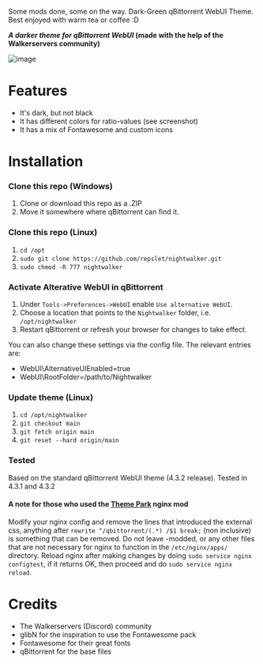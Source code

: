 Some mods done, some on the way.
Dark-Green qBittorrent WebUI Theme.
Best enjoyed with warm tea or coffee :D

**_A darker theme for qBittorrent WebUI_ (made with the help of the Walkerservers community)**

![image](https://user-images.githubusercontent.com/4178343/128639264-c97beef5-f00d-49f1-8ca7-9bf6ab36fd3e.png)

# Features

- It's dark, but not black
- It has different colors for ratio-values (see screenshot)
- It has a mix of Fontawesome and custom icons

# Installation

### Clone this repo (Windows)

1. Clone or download this repo as a .ZIP
2. Move it somewhere where qBittorrent can find it.

### Clone this repo (Linux)

1. `cd /opt`
2. `sudo git clone https://github.com/repslet/nightwalker.git`
3. `sudo chmod -R 777 nightwalker`

### Activate Alterative WebUI in qBittorrent

1. Under `Tools->Preferences->WebUI` enable `Use alternative WebUI`.
2. Choose a location that points to the `Nightwalker` folder, i.e. `/opt/nightwalker`
3. Restart qBittorrent or refresh your browser for changes to take effect.

You can also change these settings via the config file. The relevant entries are:

- WebUI\AlternativeUIEnabled=true
- WebUI\RootFolder=/path/to/Nightwalker

### Update theme (Linux)

1. `cd /opt/nightwalker`
2. `git checkout main`
3. `git fetch origin main`
4. `git reset --hard origin/main`

### Tested

Based on the standard qBittorrent WebUI theme (4.3.2 release).
Tested in 4.3.1 and 4.3.2

#### A note for those who used the [Theme Park][theme.park] nginx mod

Modify your nginx config and remove the lines that introduced the external css, anything after `rewrite ^/qbittorrent/(.*) /$1 break;` (non inclusive) is something that can be removed. Do not leave -modded, or any other files that are not necessary for nginx to function in the `/etc/nginx/apps/` directory. Reload nginx after making changes by doing `sudo service nginx configtest`, if it returns OK, then proceed and do `sudo service nginx reload`.

# Credits

- The Walkerservers (Discord) community
- glibN for the inspiration to use the Fontawesome pack
- Fontawesome for their great fonts
- qBittorrent for the base files

[preview]: preview.png
[qbittorrentsource]: https://github.com/qbittorrent/qBittorrent/tree/master/src/webui/www1\
[theme.park]: https://github.com/gilbN/theme.park/wiki/qBittorrent
